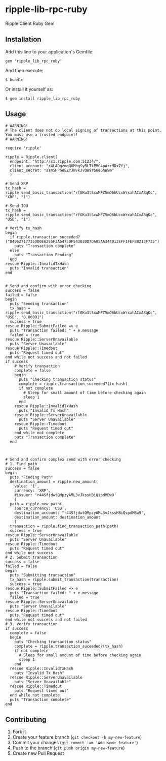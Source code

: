 ripple-lib-rpc-ruby
===================

Ripple Client Ruby Gem

## Installation

Add this line to your application's Gemfile:

    gem 'ripple_lib_rpc_ruby'

And then execute:

    $ bundle

Or install it yourself as:

    $ gem install ripple_lib_rpc_ruby

## Usage

    # WARNING!
    # The client does not do local signing of transactions at this point. You must use a trusted endpoint!
    # WARNING!

    require 'ripple'

    ripple = Ripple.client(
      endpoint: "http://s1.ripple.com:51234/",
      client_account: "r4LADqzmqQUMhgSyBLTtPMG4pAzrMDx7Yj",
      client_secret: "ssm5HPoeEZYJWvkJvQW9ro6e6hW9m"
      )

    # Send XRP
    tx_hash = ripple.send_basic_transaction("rfGKu3tSxwMFZ5mQ6bUcxWrxahACxABqKc", "XRP", "1")

    # Send IOU
    tx_hash = ripple.send_basic_transaction("rfGKu3tSxwMFZ5mQ6bUcxWrxahACxABqKc", "USD", "1")

    # Verify tx_hash
    begin
      if ripple.transaction_suceeded?("84062717735DD0E6255F3A64750F543020D7DA05AA344012EFF1FEFB8213F735")
        puts "Transaction complete"
      else
        puts "Transaction Pending"
      end
    rescue Ripple::InvalidTxHash
      puts "Invalid transaction"
    end


    # Send and confirm with error checking
    success = false
    failed = false
    begin
      puts "Sending transaction"
      tx_hash = ripple.send_basic_transaction("rfGKu3tSxwMFZ5mQ6bUcxWrxahACxABqKc", "USD", "0.00001")
      success = true
    rescue Ripple::SubmitFailed => e
      puts "Transaction failed: " + e.message
      failed = true
    rescue Ripple::ServerUnavailable
      puts "Server Unavailable"
    rescue Ripple::Timedout
      puts "Request timed out"
    end while not success and not failed
    if success
        # Verify transaction
        complete = false
        begin
          puts "Checking transaction status"
          complete = ripple.transaction_suceeded?(tx_hash)
          if not complete
            # Sleep for small amount of time before checking again
            sleep 1
          end
        rescue Ripple::InvalidTxHash
          puts "Invalid Tx Hash"
        rescue Ripple::ServerUnavailable
          puts "Server Unavailable"
        rescue Ripple::Timedout
          puts "Request timed out"
        end while not complete
        puts "Transaction complete"
      end



    # Send and confirm complex send with error checking
    # 1. Find path
    success = false
    begin
      puts "Finding Path"
      destination_amount = ripple.new_amount(
        value: '1',
        currency: 'XRP',
        #issuer: 'r44SfjdwtQMpzyAML3vJkssHBiQspdMBw9'
        )
      path = ripple.new_path(
        source_currency: 'USD',
        destination_account: "r44SfjdwtQMpzyAML3vJkssHBiQspdMBw9",
        destination_amount: destination_amount
        )
      transaction = ripple.find_transaction_path(path)
      success = true
    rescue Ripple::ServerUnavailable
      puts "Server Unavailable"
    rescue Ripple::Timedout
      puts "Request timed out"
    end while not success
    # 2. Submit transaction
    success = false
    failed = false
    begin
      puts "Submitting transaction"
      tx_hash = ripple.submit_transaction(transaction)
      success = true
    rescue Ripple::SubmitFailed => e
      puts "Transaction failed: " + e.message
      failed = true
    rescue Ripple::ServerUnavailable
      puts "Server Unavailable"
    rescue Ripple::Timedout
      puts "Request timed out"
    end while not success and not failed
    # 3. Verify transaction
    if success
      complete = false
      begin
        puts "Checking transaction status"
        complete = ripple.transaction_suceeded?(tx_hash)
        if not complete
          # Sleep for small amount of time before checking again
          sleep 1
        end
      rescue Ripple::InvalidTxHash
        puts "Invalid Tx Hash"
      rescue Ripple::ServerUnavailable
        puts "Server Unavailable"
      rescue Ripple::Timedout
        puts "Request timed out"
      end while not complete
      puts "Transaction complete"
    end


## Contributing

1. Fork it
2. Create your feature branch (`git checkout -b my-new-feature`)
3. Commit your changes (`git commit -am 'Add some feature'`)
4. Push to the branch (`git push origin my-new-feature`)
5. Create new Pull Request
